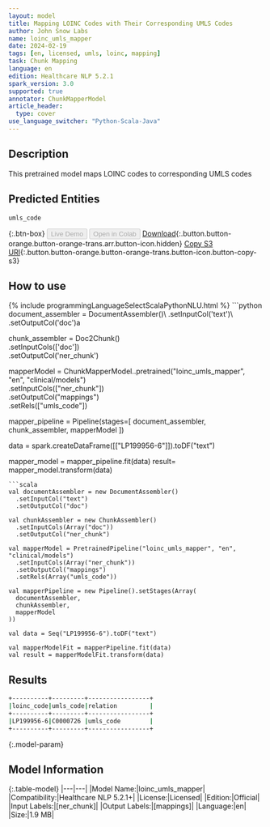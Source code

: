 ```yaml
---
layout: model
title: Mapping LOINC Codes with Their Corresponding UMLS Codes
author: John Snow Labs
name: loinc_umls_mapper
date: 2024-02-19
tags: [en, licensed, umls, loinc, mapping]
task: Chunk Mapping
language: en
edition: Healthcare NLP 5.2.1
spark_version: 3.0
supported: true
annotator: ChunkMapperModel
article_header:
  type: cover
use_language_switcher: "Python-Scala-Java"
---
```


## Description

This pretrained model maps LOINC codes to corresponding UMLS codes

## Predicted Entities

`umls_code`

{:.btn-box}
<button class="button button-orange" disabled>Live Demo</button>
<button class="button button-orange" disabled>Open in Colab</button>
[Download](https://s3.amazonaws.com/auxdata.johnsnowlabs.com/clinical/models/loinc_umls_mapper_en_5.2.1_3.0_1708342975915.zip){:.button.button-orange.button-orange-trans.arr.button-icon.hidden}
[Copy S3 URI](s3://auxdata.johnsnowlabs.com/clinical/models/loinc_umls_mapper_en_5.2.1_3.0_1708342975915.zip){:.button.button-orange.button-orange-trans.button-icon.button-copy-s3}

## How to use



<div class="tabs-box" markdown="1">
{% include programmingLanguageSelectScalaPythonNLU.html %}
```python
document_assembler = DocumentAssembler()\
      .setInputCol('text')\
      .setOutputCol('doc')a

chunk_assembler = Doc2Chunk()\
      .setInputCols(['doc'])\
      .setOutputCol('ner_chunk')
 
mapperModel = ChunkMapperModel..pretrained("loinc_umls_mapper", "en", "clinical/models")\
    .setInputCols(["ner_chunk"])\
    .setOutputCol("mappings")\
    .setRels(["umls_code"])

mapper_pipeline = Pipeline(stages=[
    document_assembler,
    chunk_assembler,
    mapperModel
])

data = spark.createDataFrame([["LP199956-6"]]).toDF("text")

mapper_model = mapper_pipeline.fit(data)
result= mapper_model.transform(data)                                 
```
```scala
val documentAssembler = new DocumentAssembler()
  .setInputCol("text")
  .setOutputCol("doc")

val chunkAssembler = new ChunkAssembler()
  .setInputCols(Array("doc"))
  .setOutputCol("ner_chunk")

val mapperModel = PretrainedPipeline("loinc_umls_mapper", "en", "clinical/models")
  .setInputCols(Array("ner_chunk"))
  .setOutputCol("mappings")
  .setRels(Array("umls_code"))

val mapperPipeline = new Pipeline().setStages(Array(
  documentAssembler,
  chunkAssembler,
  mapperModel
))

val data = Seq("LP199956-6").toDF("text")

val mapperModelFit = mapperPipeline.fit(data)
val result = mapperModelFit.transform(data)

```
</div>

## Results

```bash
+----------+---------+-----------------+
|loinc_code|umls_code|relation         |
+----------+---------+-----------------+
|LP199956-6|C0000726 |umls_code        |
+----------+---------+-----------------+
```

{:.model-param}
## Model Information

{:.table-model}
|---|---|
|Model Name:|loinc_umls_mapper|
|Compatibility:|Healthcare NLP 5.2.1+|
|License:|Licensed|
|Edition:|Official|
|Input Labels:|[ner_chunk]|
|Output Labels:|[mappings]|
|Language:|en|
|Size:|1.9 MB|